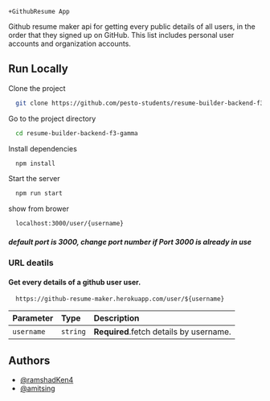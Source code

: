 
``` +GithubResume App ```

Github resume maker api for getting every public details of all users, in the order that they signed up on GitHub. This list includes personal user accounts and organization accounts.
## Run Locally

Clone the project

```bash
  git clone https://github.com/pesto-students/resume-builder-backend-f3-gamma.git
```

Go to the project directory

```bash
  cd resume-builder-backend-f3-gamma
```

Install dependencies

```bash
  npm install
```

Start the server

```bash
  npm run start
```
show from brower

```bash
  localhost:3000/user/{username}
```
##### default port is 3000, change port number if Port 3000 is already in use

### URL deatils
#### Get every details of a github user user.


```http
  https://github-resume-maker.herokuapp.com/user/${username}
```

| Parameter | Type     | Description                       |
| :-------- | :------- | :-------------------------------- |
| `username`      | `string` | **Required**.fetch details by username. |


## Authors

- [@ramshadKen4](https://github.com/ramshadKen4)
- [@amitsing](https://github.com/amitsingh4india)

